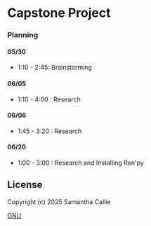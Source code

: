 # Capstone Project

### Planning

#### 05/30
* 1:10 - 2:45: Brainstorming

#### 06/05
* 1:10 - 4:00 : Research

#### 06/06
* 1:45 - 3:20 : Research

#### 06/20
* 1:00 - 3:00 : Research and Installing Ren'py

## License

Copyright (c) 2025 Samantha Callie

[GNU](LICENSE)